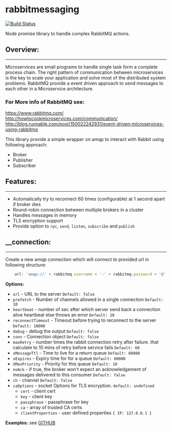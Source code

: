 # rabbitmessaging 
[![Build Status](https://travis-ci.org/deepaknverma/rabbitmessaging.svg?branch=master)](https://travis-ci.org/deepaknverma/rabbitmessaging)

Node promise library to handle complex RabbitMQ actions.

## Overview:
___

Microservices are small programs to handle single task form a complete process chain. The right pattern of communication between microservices is the key to scale your application and solve most of the distributed system problems.
RabbitMQ provide a event driven approach to send messages to each other in a Microservice architecture.

### For More info of RabbitMQ see:
https://www.rabbitmq.com/
http://howtocookmicroservices.com/communication/
http://blog.runnable.com/post/150022242931/event-driven-microservices-using-rabbitmq

This library provide a simple wrapper on amqp to interact with Rabbit using following approach:
	
- Broker
- Publisher
- Subscriber

## Features:
___

- Automatically try to reconnect 60 times (configurable) at 1 second apart if broker dies
- Round-robin connection between multiple brokers in a cluster
- Handles messages in memory
- TLS encryption support
- Provide option to `rpc`, `send`, `listen`, `subscribe` and `publish`

## __connection: 
___
Create a new amqp connection  which will connect to provided url in following structure: 

```javascript
	url: 'amqp://' + rabbitmq.username + ':' + rabbitmq.password + '@' + rabbitmq.host + ':' + rabbitmq.port
```
**Options:**

- `url` - URL to the server `Default: false`
- `prefetch` - Number of channels allowed in a single connection `Default: 10`
- `heartbeat` - number of sec after which server send back a connection alive heartbeat else throws an error `Default: 10`
- `reconnectTimeout` - Timeout before trying to reconnect to the server `Default: 10000`
- `debug` - debug the output `Default: false`
- `conn` - Connection object `Default: false`
- `maxRetry` - number times the rabbit connection retry after failure. that calculate to 10 mins of retry before service fails `Default: 60`
- `xMessageTtl` - Time to live for a return queue `Default: 60000`
- `xExpires` - Expiry time for for a queue `Default: 60000`
- `XMaxPriority` - Priority for this queue `Default: 10`
- `noAck` - if true, the broker won't expect an acknowledgement of messages delivered to this consumer `Default: false`
- `ch` - channel `Default: false`
- `caOptions` - socket Options for TLS encryption. `default: undefined`
	- `cert` - client cert
	- `key` - client key
	- `passphrase` - passphrase for key
	- `ca` - array of trusted CA certs
	- `clientProperties` -  user defined properties `{ IP: 127.0.0.1 }`

**Examples:**  see [GITHUB](https://github.com/deepaknverma/rabbitmessaging)
